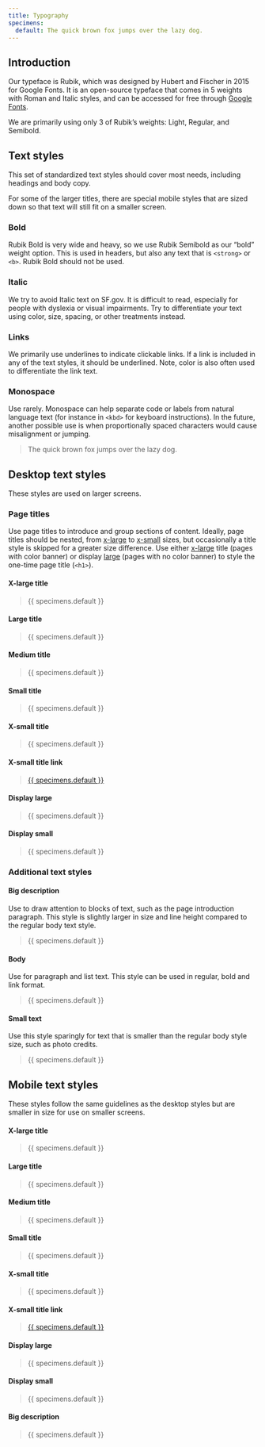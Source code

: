 ```yaml
---
title: Typography
specimens:
  default: The quick brown fox jumps over the lazy dog.
---
```


## Introduction
Our typeface is Rubik, which was designed by Hubert and Fischer in 2015 for
Google Fonts. It is an open-source typeface that comes in 5 weights with
Roman and Italic styles, and can be accessed for free through [Google
Fonts][rubik].

We are primarily using only 3 of Rubik’s weights: Light, Regular, and Semibold.

## Text styles
This set of standardized text styles should cover most needs, including
headings and body copy.

For some of the larger titles, there are special mobile styles that are sized
down so that text will still fit on a smaller screen.

### Bold
Rubik Bold is very wide and heavy, so we use Rubik Semibold as our “bold”
weight option. This is used in headers, but also any text that is `<strong>` or
`<b>`. Rubik Bold should not be used.

### Italic
We try to avoid Italic text on SF.gov. It is difficult to read, especially for
people with dyslexia or visual impairments. Try to differentiate your text
using color, size, spacing, or other treatments instead.

### Links
We primarily use underlines to indicate clickable links. If a link is included
in any of the text styles, it should be underlined. Note, color is also often
used to differentiate the link text.

### Monospace
Use rarely. Monospace can help separate code or labels from natural language
text (for instance in `<kbd>` for keyboard instructions). In the future,
another possible use is when proportionally spaced characters would cause
misalignment or jumping.

> <div class="font-mono">The quick brown fox jumps over the lazy dog.</div>

## Desktop text styles
These styles are used on larger screens.

### Page titles
Use page titles to introduce and group sections of content. Ideally, page
titles should be nested, from [x-large](#x-large-title) to
[x-small](#x-small-title) sizes, but occasionally a title style is skipped for
a greater size difference. Use either [x-large](#x-large-title) title (pages
with color banner) or display [large](#large-title) (pages with no color
banner) to style the one-time page title (`<h1>`).

#### X-large title
> <div class="title-xl-desktop">{{ specimens.default }}</div>

#### Large title
> <div class="title-lg-desktop">{{ specimens.default }}</div>

#### Medium title
> <div class="title-md-desktop">{{ specimens.default }}</div>

#### Small title
> <div class="title-sm-desktop">{{ specimens.default }}</div>

#### X-small title
> <div class="title-xs-desktop">{{ specimens.default }}</div>

#### X-small title link
> <div class="title-xs-desktop"><a href="#">{{ specimens.default }}</a></div>

#### Display large
> <div class="display-lg-desktop">{{ specimens.default }}</div>

#### Display small
> <div class="display-sm-desktop">{{ specimens.default }}</div>

### Additional text styles

#### Big description
Use to draw attention to blocks of text, such as the page introduction
paragraph. This style is slightly larger in size and line height compared to
the regular body text style.

> <div class="big-desc-desktop">{{ specimens.default }}</div>

#### Body
Use for paragraph and list text. This style can be used in regular, bold and
link format.

> <div class="text-body">{{ specimens.default }}</div>

#### Small text
Use this style sparingly for text that is smaller than the regular body style
size, such as photo credits.

> <div class="text-small">{{ specimens.default }}</div>

## Mobile text styles
These styles follow the same guidelines as the desktop styles but are
smaller in size for use on smaller screens.

#### X-large title
> <div class="title-xl-mobile">{{ specimens.default }}</div>

#### Large title
> <div class="title-lg-mobile">{{ specimens.default }}</div>

#### Medium title
> <div class="title-md-mobile">{{ specimens.default }}</div>

#### Small title
> <div class="title-sm-mobile">{{ specimens.default }}</div>

#### X-small title
> <div class="title-xs-mobile">{{ specimens.default }}</div>

#### X-small title link
> <div class="title-xs-mobile"><a href="#">{{ specimens.default }}</a></div>

#### Display large
> <div class="display-lg-mobile">{{ specimens.default }}</div>

#### Display small
> <div class="display-sm-mobile">{{ specimens.default }}</div>

#### Big description
> <div class="big-desc-mobile">{{ specimens.default }}</div>

[google fonts]: https://fonts.google.com
[rubik]: https://fonts.google.com/specimen/Rubik
